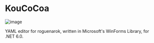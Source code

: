 # KouCoCoa

![image](https://user-images.githubusercontent.com/1069665/200483481-8795f8a9-3130-4a76-8039-1f05e8cc6a52.png)

YAML editor for roguenarok, written in Microsoft's WinForms Library, for .NET 6.0.
